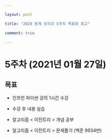 ```yaml
---

layout: post

title: "2020 동계 모각코 5주차 목표와 회고"

comment: true

---
```




# 5주차 (2021년 01월 27일)


## 목표

 * 인프런 파이썬 강의 1시간 수강

 * 수강 후 내용 실습

 * 알고리즘 < 이진트리 > 개념 공부

 * 알고리즘 < 이진트리 > 문제풀기 (백준 9934번)

